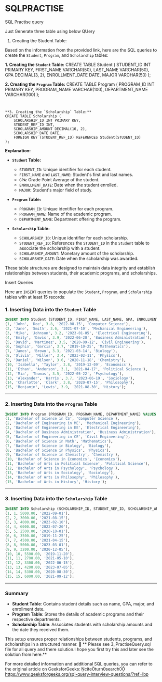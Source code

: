 # SQLPRACTISE
SQL Practise query

Just Generate three table using below QUery

1. Creating the Student Table:

Based on the information from the provided link, here are the SQL queries to create the `Student`, `Program`, and `Scholarship` tables:

**1. Creating the `Student` Table:**
CREATE TABLE Student (
    STUDENT_ID INT PRIMARY KEY,
    FIRST_NAME VARCHAR(50),
    LAST_NAME VARCHAR(50),
    GPA DECIMAL(3, 2),
    ENROLLMENT_DATE DATE,
    MAJOR VARCHAR(50)
);



**2. Creating the `Program` Table:**
CREATE TABLE Program (
    PROGRAM_ID INT PRIMARY KEY,
    PROGRAM_NAME VARCHAR(100),
    DEPARTMENT_NAME VARCHAR(100)
);
```


**3. Creating the `Scholarship` Table:**
CREATE TABLE Scholarship (
    SCHOLARSHIP_ID INT PRIMARY KEY,
    STUDENT_REF_ID INT,
    SCHOLARSHIP_AMOUNT DECIMAL(10, 2),
    SCHOLARSHIP_DATE DATE,
    FOREIGN KEY (STUDENT_REF_ID) REFERENCES Student(STUDENT_ID)
);
```


**Explanation:**

- **`Student` Table:**
  - `STUDENT_ID`: Unique identifier for each student.
  - `FIRST_NAME` and `LAST_NAME`: Student's first and last names.
  - `GPA`: Grade Point Average of the student.
  - `ENROLLMENT_DATE`: Date when the student enrolled.
  - `MAJOR`: Student's major field of study.

- **`Program` Table:**
  - `PROGRAM_ID`: Unique identifier for each program.
  - `PROGRAM_NAME`: Name of the academic program.
  - `DEPARTMENT_NAME`: Department offering the program.

- **`Scholarship` Table:**
  - `SCHOLARSHIP_ID`: Unique identifier for each scholarship.
  - `STUDENT_REF_ID`: References the `STUDENT_ID` in the `Student` table to associate the scholarship with a student.
  - `SCHOLARSHIP_AMOUNT`: Monetary amount of the scholarship.
  - `SCHOLARSHIP_DATE`: Date when the scholarship was awarded.

These table structures are designed to maintain data integrity and establish relationships between students, their academic programs, and scholarships.



Insert Queries

Here are `INSERT` queries to populate the `Student`, `Program`, and `Scholarship` tables with at least 15 records:

### **1. Inserting Data into the `Student` Table**
```sql
INSERT INTO Student (STUDENT_ID, FIRST_NAME, LAST_NAME, GPA, ENROLLMENT_DATE, MAJOR) VALUES
(1, 'John', 'Doe', 3.8, '2022-08-15', 'Computer Science'),
(2, 'Jane', 'Smith', 3.6, '2021-07-10', 'Mechanical Engineering'),
(3, 'Mike', 'Johnson', 3.2, '2023-01-05', 'Electrical Engineering'),
(4, 'Emily', 'Davis', 3.9, '2022-06-20', 'Business Administration'),
(5, 'David', 'Martinez', 3.5, '2020-09-12', 'Civil Engineering'),
(6, 'Sophia', 'Garcia', 3.7, '2019-10-25', 'Mathematics'),
(7, 'James', 'Brown', 3.3, '2021-03-14', 'Biology'),
(8, 'Olivia', 'Miller', 3.4, '2023-02-11', 'Physics'),
(9, 'Daniel', 'Wilson', 3.6, '2020-11-18', 'Chemistry'),
(10, 'Isabella', 'Taylor', 3.8, '2019-12-09', 'Economics'),
(11, 'Ethan', 'Anderson', 3.1, '2021-04-17', 'Political Science'),
(12, 'Mia', 'Thomas', 3.5, '2022-05-22', 'Psychology'),
(13, 'Alexander', 'Harris', 3.7, '2023-06-19', 'Sociology'),
(14, 'Charlotte', 'Clark', 3.8, '2020-07-15', 'Philosophy'),
(15, 'Benjamin', 'Lewis', 3.9, '2021-08-30', 'History');
```

---

### **2. Inserting Data into the `Program` Table**
```sql
INSERT INTO Program (PROGRAM_ID, PROGRAM_NAME, DEPARTMENT_NAME) VALUES
(1, 'Bachelor of Science in CS', 'Computer Science'),
(2, 'Bachelor of Engineering in ME', 'Mechanical Engineering'),
(3, 'Bachelor of Engineering in EE', 'Electrical Engineering'),
(4, 'Bachelor of Business Administration', 'Business Administration'),
(5, 'Bachelor of Engineering in CE', 'Civil Engineering'),
(6, 'Bachelor of Science in Math', 'Mathematics'),
(7, 'Bachelor of Science in Biology', 'Biology'),
(8, 'Bachelor of Science in Physics', 'Physics'),
(9, 'Bachelor of Science in Chemistry', 'Chemistry'),
(10, 'Bachelor of Science in Economics', 'Economics'),
(11, 'Bachelor of Arts in Political Science', 'Political Science'),
(12, 'Bachelor of Arts in Psychology', 'Psychology'),
(13, 'Bachelor of Arts in Sociology', 'Sociology'),
(14, 'Bachelor of Arts in Philosophy', 'Philosophy'),
(15, 'Bachelor of Arts in History', 'History');
```

---

### **3. Inserting Data into the `Scholarship` Table**
```sql
INSERT INTO Scholarship (SCHOLARSHIP_ID, STUDENT_REF_ID, SCHOLARSHIP_AMOUNT, SCHOLARSHIP_DATE) VALUES
(1, 1, 5000.00, '2022-09-01'),
(2, 2, 3000.00, '2021-08-15'),
(3, 3, 4000.00, '2023-02-10'),
(4, 4, 6000.00, '2022-07-20'),
(5, 5, 2500.00, '2020-10-01'),
(6, 6, 3500.00, '2019-11-25'),
(7, 7, 4500.00, '2021-04-15'),
(8, 8, 5000.00, '2023-03-01'),
(9, 9, 3200.00, '2020-12-05'),
(10, 10, 5500.00, '2019-11-20'),
(11, 11, 2700.00, '2021-05-10'),
(12, 12, 3300.00, '2022-06-15'),
(13, 13, 4200.00, '2023-07-05'),
(14, 14, 5300.00, '2020-08-30'),
(15, 15, 6000.00, '2021-09-12');
```

---

### **Summary**
- **Student Table**: Contains student details such as name, GPA, major, and enrollment date.
- **Program Table**: Stores the details of academic programs and their respective departments.
- **Scholarship Table**: Associates students with scholarship amounts and the date they received them.

This setup ensures proper relationships between students, programs, and scholarships in a structured manner. 🚀
**
Please see 3_PractiseQuery.sql file for all query and there solution.I hope you first try this and later see the solution from here.**

For more detailed information and additional SQL queries, you can refer to the original article on GeeksforGeeks: citeturn0search0 
https://www.geeksforgeeks.org/sql-query-interview-questions/?ref=lbp


